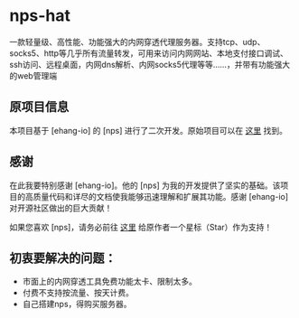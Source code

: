 # nps-hat
一款轻量级、高性能、功能强大的内网穿透代理服务器。支持tcp、udp、socks5、http等几乎所有流量转发，可用来访问内网网站、本地支付接口调试、ssh访问、远程桌面，内网dns解析、内网socks5代理等等……，并带有功能强大的web管理端

## 原项目信息

本项目基于 [ehang-io] 的 [nps] 进行了二次开发。原始项目可以在 [这里](https://github.com/ehang-io/nps/) 找到。   

## 感谢

在此我要特别感谢 [ehang-io]。他的 [nps] 为我的开发提供了坚实的基础。该项目的高质量代码和详尽的文档使我能够迅速理解和扩展其功能。感谢 [ehang-io] 对开源社区做出的巨大贡献！

如果您喜欢 [nps]，请务必前往 [这里]([链接到原项目](https://github.com/ehang-io/nps/)) 给原作者一个星标（Star）作为支持！

## 初衷要解决的问题：
* 市面上的内网穿透工具免费功能太卡、限制太多。
* 付费不支持按流量、按天计费。
* 自己搭建nps，得购买服务器。

